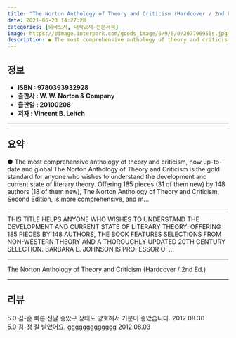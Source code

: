 ```yaml
---
title: "The Norton Anthology of Theory and Criticism (Hardcover / 2nd Ed.)"
date: 2021-06-23 14:27:28
categories: [외국도서, 대학교재-전문서적]
image: https://bimage.interpark.com/goods_image/6/9/5/0/207796950s.jpg
description: ● The most comprehensive anthology of theory and criticism, now up-to-date and global.The Norton Anthology of Theory and Criticism is the gold standard for any
---
```


## **정보**

- **ISBN : 9780393932928**
- **출판사 : W. W. Norton & Company**
- **출판일 : 20100208**
- **저자 : Vincent B. Leitch**

------



## **요약**

●  The most comprehensive anthology of theory and criticism, now up-to-date and global.The Norton Anthology of Theory and Criticism is the gold standard for anyone who wishes to understand the development and current state of literary theory. Offering 185 pieces (31 of them new) by 148 authors (18 of them new), The Norton Anthology of Theory and Criticism, Second Edition, is more comprehensive, and m...

------

THIS TITLE HELPS ANYONE WHO WISHES TO UNDERSTAND THE DEVELOPMENT AND CURRENT STATE OF LITERARY THEORY. OFFERING 185 PIECES BY 148 AUTHORS, THE BOOK FEATURES SELECTIONS FROM NON-WESTERN THEORY AND A THOROUGHLY UPDATED 20TH CENTURY SELECTION.
BARBARA E. JOHNSON IS PROFESSOR OF... 

------


The Norton Anthology of Theory and Criticism (Hardcover / 2nd Ed.) 

------


## **리뷰** 

5.0 김-훈 빠른 전달 좋았구 상태도 양호해서 기분이 좋았습니다. 2012.08.30 <br/>5.0 김-정 잘 받았어요. ggggggggggggg 2012.08.03 <br/>
